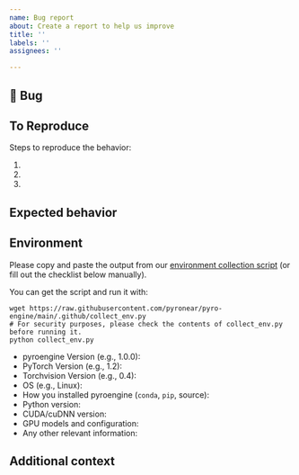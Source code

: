 ```yaml
---
name: Bug report
about: Create a report to help us improve
title: ''
labels: ''
assignees: ''

---
```


## 🐛 Bug

<!-- A clear and concise description of what the bug is. -->

## To Reproduce

Steps to reproduce the behavior:

1.
2.
3.

<!-- If you have a code sample, error messages, stack traces, please provide it here as well -->

## Expected behavior

<!-- A clear and concise description of what you expected to happen. -->

## Environment

Please copy and paste the output from our
[environment collection script](https://raw.githubusercontent.com/pyronear/pyro-engine/main/.github/collect_env.py)
(or fill out the checklist below manually).

You can get the script and run it with:
```
wget https://raw.githubusercontent.com/pyronear/pyro-engine/main/.github/collect_env.py
# For security purposes, please check the contents of collect_env.py before running it.
python collect_env.py
```

 - pyroengine Version (e.g., 1.0.0):
 - PyTorch Version (e.g., 1.2):
 - Torchvision Version (e.g., 0.4):
 - OS (e.g., Linux):
 - How you installed pyroengine (`conda`, `pip`, source):
 - Python version:
 - CUDA/cuDNN version:
 - GPU models and configuration:
 - Any other relevant information:


## Additional context

<!-- Add any other context about the problem here. -->
